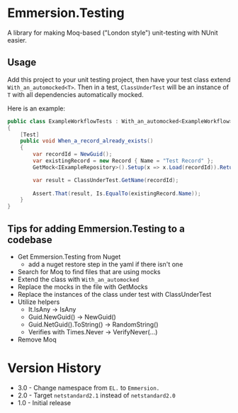 # Emmersion.Testing

A library for making Moq-based ("London style") unit-testing with NUnit easier.


## Usage

Add this project to your unit testing project, then have your test class extend `With_an_automocked<T>`.
Then in a test, `ClassUnderTest` will be an instance of `T` with all dependencies automatically mocked.

Here is an example:

```csharp
public class ExampleWorkflowTests : With_an_automocked<ExampleWorkflow>
{
    [Test]
    public void When_a_record_already_exists()
    {
        var recordId = NewGuid();
        var existingRecord = new Record { Name = "Test Record" };
        GetMock<IExampleRepository>().Setup(x => x.Load(recordId)).Returns(existingRecord);

        var result = ClassUnderTest.GetName(recordId);
        
        Assert.That(result, Is.EqualTo(existingRecord.Name));
    }
}
```


## Tips for adding Emmersion.Testing to a codebase
- Get Emmersion.Testing from Nuget
    - add a nuget restore step in the yaml if there isn't one
- Search for Moq to find files that are using mocks
- Extend the class with `With_an_automocked`
- Replace the mocks in the file with GetMocks
- Replace the instances of the class under test with ClassUnderTest
- Utilize helpers
    - It.IsAny -> IsAny
    - Guid.NewGuid() -> NewGuid()
    - Guid.NetGuid().ToString() -> RandomString()
    - Verifies with Times.Never -> VerifyNever(...)
- Remove Moq

# Version History
- 3.0 - Change namespace from `EL.` to `Emmersion.`
- 2.0 - Target `netstandard2.1` instead of `netstandard2.0`
- 1.0 - Initial release
